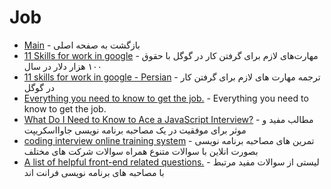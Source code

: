 # Job

- [Main](./README.md) - بازگشت به صفحه اصلی 
- [11 Skills for work in google](http://uk.businessinsider.com/skills-for-google-engineering-jobs-2014-10) - مهارت‌های لازم برای گرفتن کار در گوگل با حقوق ۱۰۰ هزار دلار در سال
- [11 skills for work in google - Persian](https://www.darsnameh.com/blog/284) - ترجمه مهارت های لازم برای گرفتن کار در گوگل 
- [Everything you need to know to get the job.](http://github.com/kdn251/interviews) - Everything you need to know to get the job.
- [What Do I Need to Know to Ace a JavaScript Interview?](http://github.com/adam-s/js-interview-review) - مطالب مفید و موثر برای موفقیت در یک مصاحبه برنامه نویسی جاوااسکریپت
- [coding interview online training system](http://lintcode.com) - تمرین های مصاحبه برنامه نویسی بصورت انلاین با سوالات متنوع همراه سوالات شرکت های مختلف
- [A list of helpful front-end related questions.](http://github.com/h5bp/Front-end-Developer-Interview-Questions) - لیستی از سوالات مفید مرتبط با مصاحبه های برنامه نویسی فرانت اند
